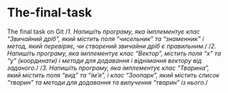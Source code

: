 # The-final-task
The final task on Git
/*1. Напишіть програму, яка імплементує клас “Звичайний дріб”, 
який містить поля “чисельник” та “знаменник” і метод, 
який перевіряє, чи створений звичайни дріб є правильним.*/
/*2. Напишіть програму, яка імплементує клас “Вектор”, містить поля “x” та “у” 
(координати) і методи для додавання і віднімання вектору від заданого.*/
/*3. Напишіть програму, яка імплементує клас “Тварина”, який містить поля “вид” та “ім’я”, і клас “Зоопарк”, 
який містить список “тварин” та методи для додавання та вилучення “тварин” із нього.*/
